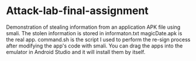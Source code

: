 # Attack-lab-final-assignment
Demonstration of stealing information from an application APK file using smali.
The stolen information is stored in informaton.txt
magicDate.apk is the real app.
command.sh is the script I used to perform the re-sign process after modifying the app's code with smali.
You can drag the apps into the emulator in Android Studio and it will install them by itself.
